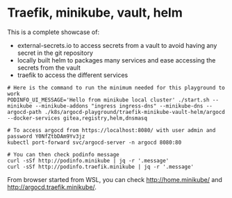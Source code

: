 # Traefik, minikube, vault, helm

This is a complete showcase of:

- external-secrets.io to access secrets from a vault to avoid having any secret in the git repository
- locally built helm to packages many services and ease accessing the secrets from the vault
- traefik to access the different services

```shell
# Here is the command to run the minimum needed for this playground to work
PODINFO_UI_MESSAGE='Hello from minikube local cluster' ./start.sh --minikube --minikube-addons "ingress ingress-dns" --minikube-dns --argocd-path ./k8s/argocd-playground/traefik-minikube-vault-helm/argocd --docker-services gitea,registry,helm,dnsmasq

# To access argocd from https://localhost:8080/ with user admin and password Y0NfZtbDAm9Yv3jz
kubectl port-forward svc/argocd-server -n argocd 8080:80

# You can then check podinfo message
curl -sSf http://podinfo.minikube | jq -r '.message'
curl -sSf http://podinfo.traefik.minikube | jq -r '.message'
```

From browser started from WSL, you can check <http://home.minikube/> and <http://argocd.traefik.minikube/>.
